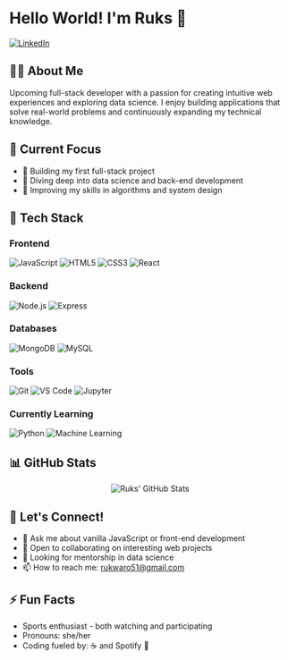 # Hello World! I'm Ruks 👋

[![LinkedIn](https://img.shields.io/badge/LinkedIn-0077B5?style=for-the-badge&logo=linkedin&logoColor=white)](https://linkedin.com/in/irene-rukwaro-88a78628a)

## 👩‍💻 About Me

Upcoming full-stack developer with a passion for creating intuitive web experiences and exploring data science. I enjoy building applications that solve real-world problems and continuously expanding my technical knowledge.

## 🚀 Current Focus

- 🔭 Building my first full-stack project
- 🌱 Diving deep into data science and back-end development
- 🧠 Improving my skills in algorithms and system design

## 💼 Tech Stack

### Frontend
<p>
    <img src="https://img.shields.io/badge/JavaScript-F7DF1E?style=for-the-badge&logo=javascript&logoColor=black" alt="JavaScript"/>
    <img src="https://img.shields.io/badge/HTML5-E34F26?style=for-the-badge&logo=html5&logoColor=white" alt="HTML5"/>
    <img src="https://img.shields.io/badge/CSS3-1572B6?style=for-the-badge&logo=css3&logoColor=white" alt="CSS3"/>
    <img src="https://img.shields.io/badge/React-20232A?style=for-the-badge&logo=react&logoColor=61DAFB" alt="React"/>
</p>

### Backend
<p>
    <img src="https://img.shields.io/badge/Node.js-339933?style=for-the-badge&logo=nodedotjs&logoColor=white" alt="Node.js"/>
    <img src="https://img.shields.io/badge/Express-000000?style=for-the-badge&logo=express&logoColor=white" alt="Express"/>
</p>

### Databases
<p>
    <img src="https://img.shields.io/badge/MongoDB-4EA94B?style=for-the-badge&logo=mongodb&logoColor=white" alt="MongoDB"/>
    <img src="https://img.shields.io/badge/MySQL-005C84?style=for-the-badge&logo=mysql&logoColor=white" alt="MySQL"/>
</p>

### Tools
<p>
    <img src="https://img.shields.io/badge/Git-F05032?style=for-the-badge&logo=git&logoColor=white" alt="Git"/>
    <img src="https://img.shields.io/badge/VS_Code-0078D4?style=for-the-badge&logo=visual%20studio%20code&logoColor=white" alt="VS Code"/>
    <img src="https://img.shields.io/badge/Jupyter-F37626?style=for-the-badge&logo=jupyter&logoColor=white" alt="Jupyter"/>
</p>

### Currently Learning
<p>
    <img src="https://img.shields.io/badge/Python-3776AB?style=for-the-badge&logo=python&logoColor=white" alt="Python"/>
    <img src="https://img.shields.io/badge/Machine_Learning-FF6F00?style=for-the-badge&logo=tensorflow&logoColor=white" alt="Machine Learning"/>
</p>


## 📊 GitHub Stats

<div align="center">
<img src="https://github-readme-stats.vercel.app/api?username=Ruks-7&show_icons=true&theme=tokyonight&include_all_commits=true&count_private=true" alt="Ruks' GitHub Stats" />
</div>

## 🤝 Let's Connect!

- 💬 Ask me about vanilla JavaScript or front-end development
- 👯 Open to collaborating on interesting web projects
- 🤔 Looking for mentorship in data science
- 📫 How to reach me: [rukwaro51@gmail.com](mailto:your-email@example.com)

## ⚡ Fun Facts

- Sports enthusiast - both watching and participating
- Pronouns: she/her
- Coding fueled by: ☕ and Spotify 🎵
